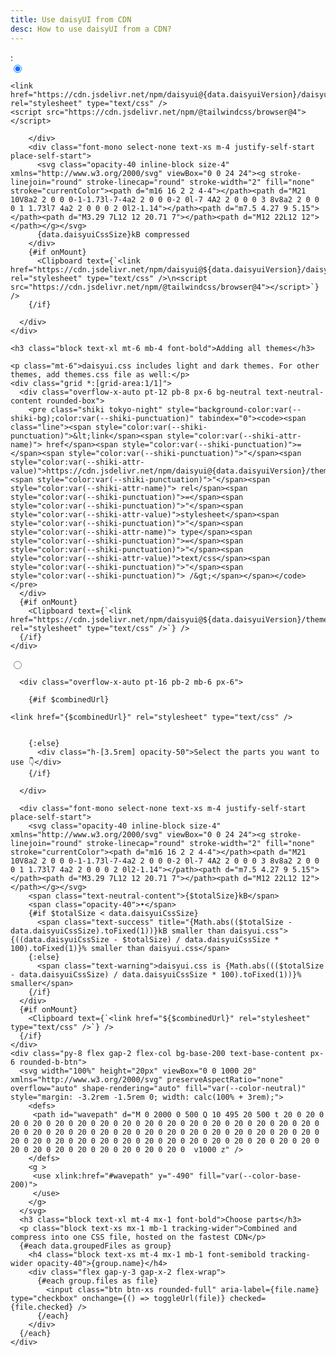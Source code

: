 ```yaml
---
title: Use daisyUI from CDN
desc: How to use daisyUI from a CDN?
---
```


<script>
  import { onMount } from "svelte"
  import Translate from "$components/Translate.svelte";
  import Clipboard from "$components/Clipboard.svelte"
  import { writable, derived } from 'svelte/store';
  export let data;

  // Create a map of the initial order of the URLs
  const initialOrderMap = new Map(data.files.map((file, index) => [file, index]));

  let selectedUrls = writable(data.files.filter(file => file.checked));

  function toggleUrl(url) {
    selectedUrls.update((current) => {
      if (current.includes(url)) {
        return current.filter((item) => item !== url);
      } else {
        const updated = [...current, url];
        // Sort the updated array based on the initial order
        updated.sort((a, b) => initialOrderMap.get(a) - initialOrderMap.get(b));
        return updated;
      }
    });
    url.checked = !url.checked;
  }

  let combinedUrl = derived(selectedUrls, ($selectedUrls) => {
    return $selectedUrls.length
      ? `https://cdn.jsdelivr.net/combine/${$selectedUrls.map((url) => `npm/daisyui@beta/${url.path}`).join(",")}`
      : "";
  });

  let totalSize = derived(selectedUrls, ($selectedUrls) => {
    return $selectedUrls.reduce((sum, url) => sum + url.size, 0).toFixed(1);
  });

</script>

<Translate text="You don't need to install anything." />
<Translate text="Just add one of these to the <code>head</code> tag of your HTML" />:
<div role="tablist" class="tabs tabs-lift tabs-sm sm:tabs-md w-full mt-6 not-prose">
  <input
    type="radio"
    name="cdn"
    role="tab"
    class="tab checked:text-neutral-content! [--tab-bg:var(--color-neutral)] [--tab-border-color:var(--color-neutral)]"
    aria-label="daisyui.css"
    checked="checked"
  />
  <div class="tab-content border-none">
    <div class="bg-neutral text-neutral-content rounded-se-box rounded-b-box">
      <div class="grid *:[grid-area:1/1]">
        <div class="overflow-x-auto pt-16 pb-8 px-6">
  
  <pre class="shiki tokyo-night" style="background-color:var(--shiki-bg);color:var(--shiki-punctuation)" tabindex="0"><code><span class="line"><span style="color:var(--shiki-punctuation)">&lt;link</span><span style="color:var(--shiki-attr-name)"> href</span><span style="color:var(--shiki-punctuation)">=</span><span style="color:var(--shiki-punctuation)">"</span><span style="color:var(--shiki-attr-value)">https://cdn.jsdelivr.net/npm/daisyui@{data.daisyuiVersion}/daisyui.css</span><span style="color:var(--shiki-punctuation)">"</span><span style="color:var(--shiki-attr-name)"> rel</span><span style="color:var(--shiki-punctuation)">=</span><span style="color:var(--shiki-punctuation)">"</span><span style="color:var(--shiki-attr-value)">stylesheet</span><span style="color:var(--shiki-punctuation)">"</span><span style="color:var(--shiki-attr-name)"> type</span><span style="color:var(--shiki-punctuation)">=</span><span style="color:var(--shiki-punctuation)">"</span><span style="color:var(--shiki-attr-value)">text/css</span><span style="color:var(--shiki-punctuation)">"</span><span style="color:var(--shiki-punctuation)"> /&gt;</span></span>
<span class="line"><span style="color:var(--shiki-punctuation)">&lt;script</span><span style="color:var(--shiki-attr-name)"> src</span><span style="color:var(--shiki-punctuation)">=</span><span style="color:var(--shiki-punctuation)">"</span><span style="color:var(--shiki-attr-value)">https://cdn.jsdelivr.net/npm/@tailwindcss/browser@4</span><span style="color:var(--shiki-punctuation)">"</span><span style="color:var(--shiki-punctuation)">&gt;&lt;/script&gt;</span></span></code></pre>
  
        </div>
        <div class="font-mono select-none text-xs m-4 justify-self-start place-self-start">
          <svg class="opacity-40 inline-block size-4" xmlns="http://www.w3.org/2000/svg" viewBox="0 0 24 24"><g stroke-linejoin="round" stroke-linecap="round" stroke-width="2" fill="none" stroke="currentColor"><path d="m16 16 2 2 4-4"></path><path d="M21 10V8a2 2 0 0 0-1-1.73l-7-4a2 2 0 0 0-2 0l-7 4A2 2 0 0 0 3 8v8a2 2 0 0 0 1 1.73l7 4a2 2 0 0 0 2 0l2-1.14"></path><path d="m7.5 4.27 9 5.15"></path><path d="M3.29 7L12 12 20.71 7"></path><path d="M12 22L12 12"></path></g></svg>
          {data.daisyuiCssSize}kB compressed
        </div>
        {#if onMount}
          <Clipboard text={`<link href="https://cdn.jsdelivr.net/npm/daisyui@${data.daisyuiVersion}/daisyui.css" rel="stylesheet" type="text/css" />\n<script src="https://cdn.jsdelivr.net/npm/@tailwindcss/browser@4"></script>`} />
        {/if}
  
      </div>
    </div>
    
    <h3 class="block text-xl mt-6 mb-4 font-bold">Adding all themes</h3>
    
    <p class="mt-6">daisyui.css includes light and dark themes. For other themes, add themes.css file as well:</p>
    <div class="grid *:[grid-area:1/1]">
      <div class="overflow-x-auto pt-12 pb-8 px-6 bg-neutral text-neutral-content rounded-box">
        <pre class="shiki tokyo-night" style="background-color:var(--shiki-bg);color:var(--shiki-punctuation)" tabindex="0"><code><span class="line"><span style="color:var(--shiki-punctuation)">&lt;link</span><span style="color:var(--shiki-attr-name)"> href</span><span style="color:var(--shiki-punctuation)">=</span><span style="color:var(--shiki-punctuation)">"</span><span style="color:var(--shiki-attr-value)">https://cdn.jsdelivr.net/npm/daisyui@{data.daisyuiVersion}/themes.css</span><span style="color:var(--shiki-punctuation)">"</span><span style="color:var(--shiki-attr-name)"> rel</span><span style="color:var(--shiki-punctuation)">=</span><span style="color:var(--shiki-punctuation)">"</span><span style="color:var(--shiki-attr-value)">stylesheet</span><span style="color:var(--shiki-punctuation)">"</span><span style="color:var(--shiki-attr-name)"> type</span><span style="color:var(--shiki-punctuation)">=</span><span style="color:var(--shiki-punctuation)">"</span><span style="color:var(--shiki-attr-value)">text/css</span><span style="color:var(--shiki-punctuation)">"</span><span style="color:var(--shiki-punctuation)"> /&gt;</span></span></code></pre>
      </div>
      {#if onMount}
        <Clipboard text={`<link href="https://cdn.jsdelivr.net/npm/daisyui@${data.daisyuiVersion}/themes.css" rel="stylesheet" type="text/css" />`} />
      {/if}
    </div>
  
    
  </div>
  <input
    type="radio"
    name="cdn"
    role="tab"
    class="tab checked:text-neutral-content! [--tab-bg:var(--color-neutral)] [--tab-border-color:var(--color-neutral)]"
    aria-label="customize parts"
  />
  <div class="tab-content border-none bg-neutral text-neutral-content">
    <div class="grid *:[grid-area:1/1]">
      
      <div class="overflow-x-auto pt-16 pb-2 mb-6 px-6">
          
        {#if $combinedUrl}
        
<pre class="shiki tokyo-night" style="background-color:var(--shiki-bg);color:var(--shiki-punctuation)" tabindex="0"><code><span class="line"><span style="color:var(--shiki-punctuation)">&lt;link</span><span style="color:var(--shiki-attr-name)"> href</span><span style="color:var(--shiki-punctuation)">=</span><span style="color:var(--shiki-punctuation)">"</span><span style="color:var(--shiki-attr-value)">{$combinedUrl}</span><span style="color:var(--shiki-punctuation)">"</span><span style="color:var(--shiki-attr-name)"> rel</span><span style="color:var(--shiki-punctuation)">=</span><span style="color:var(--shiki-punctuation)">"</span><span style="color:var(--shiki-attr-value)">stylesheet</span><span style="color:var(--shiki-punctuation)">"</span><span style="color:var(--shiki-attr-name)"> type</span><span style="color:var(--shiki-punctuation)">=</span><span style="color:var(--shiki-punctuation)">"</span><span style="color:var(--shiki-attr-value)">text/css</span><span style="color:var(--shiki-punctuation)">"</span><span style="color:var(--shiki-punctuation)"> /&gt;</span></span>
<span class="line"></span>
<span class="line"></span></code></pre>


        {:else}
          <div class="h-[3.5rem] opacity-50">Select the parts you want to use 👇</div>
        {/if}

      </div>
        
      <div class="font-mono select-none text-xs m-4 justify-self-start place-self-start">
        <svg class="opacity-40 inline-block size-4" xmlns="http://www.w3.org/2000/svg" viewBox="0 0 24 24"><g stroke-linejoin="round" stroke-linecap="round" stroke-width="2" fill="none" stroke="currentColor"><path d="m16 16 2 2 4-4"></path><path d="M21 10V8a2 2 0 0 0-1-1.73l-7-4a2 2 0 0 0-2 0l-7 4A2 2 0 0 0 3 8v8a2 2 0 0 0 1 1.73l7 4a2 2 0 0 0 2 0l2-1.14"></path><path d="m7.5 4.27 9 5.15"></path><path d="M3.29 7L12 12 20.71 7"></path><path d="M12 22L12 12"></path></g></svg>
        <span class="text-neutral-content">{$totalSize}kB</span>
        <span class="opacity-40">•</span>
        {#if $totalSize < data.daisyuiCssSize}
          <span class="text-success" title="{Math.abs(($totalSize - data.daisyuiCssSize).toFixed(1))}kB smaller than daisyui.css">{((data.daisyuiCssSize - $totalSize) / data.daisyuiCssSize * 100).toFixed(1)}% smaller than daisyui.css</span>
        {:else}
          <span class="text-warning">daisyui.css is {Math.abs((($totalSize - data.daisyuiCssSize) / data.daisyuiCssSize * 100).toFixed(1))}% smaller</span>
        {/if}
      </div>
      {#if onMount}
        <Clipboard text={`<link href="${$combinedUrl}" rel="stylesheet" type="text/css" />`} />
      {/if}
    </div>
    <div class="py-8 flex gap-2 flex-col bg-base-200 text-base-content px-6 rounded-b-btn">
      <svg width="100%" height="20px" viewBox="0 0 1000 20" xmlns="http://www.w3.org/2000/svg" preserveAspectRatio="none" overflow="auto" shape-rendering="auto" fill="var(--color-neutral)" style="margin: -3.2rem -1.5rem 0; width: calc(100% + 3rem);">
        <defs>
         <path id="wavepath" d="M 0 2000 0 500 Q 10 495 20 500 t 20 0 20 0 20 0 20 0 20 0 20 0 20 0 20 0 20 0 20 0 20 0 20 0 20 0 20 0 20 0 20 0 20 0 20 0 20 0 20 0 20 0 20 0 20 0 20 0 20 0 20 0 20 0 20 0 20 0 20 0 20 0 20 0 20 0 20 0 20 0 20 0 20 0 20 0 20 0 20 0 20 0 20 0 20 0 20 0 20 0 20 0 20 0 20 0 20 0 20 0 20 0 20 0  v1000 z" />
        </defs>
        <g >
         <use xlink:href="#wavepath" y="-490" fill="var(--color-base-200)">
         </use>
        </g>
      </svg>
      <h3 class="block text-xl mt-4 mx-1 font-bold">Choose parts</h3>
      <p class="block text-xs mx-1 mb-1 tracking-wider">Combined and compress into one CSS file, hosted on the fastest CDN</p>
      {#each data.groupedFiles as group}
        <h4 class="block text-xs mt-4 mx-1 mb-1 font-semibold tracking-wider opacity-40">{group.name}</h4>
        <div class="flex gap-y-3 gap-x-2 flex-wrap">
          {#each group.files as file}
            <input class="btn btn-xs rounded-full" aria-label={file.name} type="checkbox" onchange={() => toggleUrl(file)} checked={file.checked} />
          {/each}
        </div>
      {/each}
    </div>
  </div>
</div>
